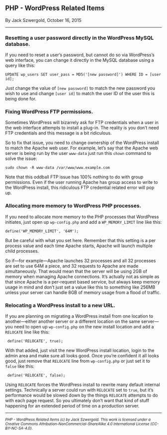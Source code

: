 ## PHP - WordPress Related Items

By Jack Szwergold, October 16, 2015

***

### Resetting a user password directly in the WordPress MySQL database.

If you need to reset a user’s password, but cannot do so via WordPress’s web interface, you can change it directly in the MySQL database using a query like this:

	UPDATE wp_users SET user_pass = MD5('[new password]') WHERE ID = [user id];

Just change the value of `[new password]` to match the new password you wish to use and change `[user id]` to match the user ID of the user this is being done for.
	
### Fixing WordPress FTP permissions.

Sometimes WordPress will bizarrely ask for FTP credentials when a user in the web interface attempts to install a plug-in. The reality is you don’t need FTP credentials and this message is a bit ridiculous.

So to fix that issue, you need to change ownership of the WordPress install to match the Apache web user. For example, let’s say that the Apache web server is being run by the user `www-data` just run this `chown` command to solve the issue:

	sudo chown -R www-data /var/www/www.example.com

Note that this oddball FTP issue has 100% nothing to do with group permissions. Even if the user running Apache has group access to write to the WordPress install, this ridiculous FTP credential related error will pop up.

### Allocating more memory to WordPress PHP processes.

If you need to allocate more memory to the PHP processes that WordPress initiates, just open up `wp-config.php` and add a `WP_MEMORY_LIMIT` line like this:
	
	define('WP_MEMORY_LIMIT', '64M');

But be careful with what you set here. Remember that this setting is a per process value and each time Apache starts, Apache will launch multiple child processes.

So if—for example—Apache launches 32 processes and all 32 processes are set to use 64M a piece, and 32 requests to Apache are made simultaneously. That would mean that the server will be using 2GB of memory when managing Apache connections. It’s actually not as simple as that since Apache is a per-request based service, but always keep memory usage in mind and don’t just set a value like this to something like 256MB unless your server can handle 8GB of memory usage from a flood of traffic.

### Relocating a WordPress install to a new URL.

If you are planning on migrating a WordPress install from one location to another—either another server or a different location on the same server—you need to open up `wp-config.php` on the new install location and add a `RELOCATE` line like this:

     define('RELOCATE', true);

With that added, just visit the new WordPress install location, login to the admin area and make sure all looks good. Once you’re confident it all looks good, just remove that `RELOCATE` line from `wp-config.php` or just set it to `false` like this:

     define('RELOCATE', false);

Using `RELOCATE` forces the WordPress install to rewrite many default internal settings. Technically a server could run with `RELOCATE` set to `true`, but it’s performance would be slowed down by the things `RELOCATE` attempts to do with each page request. So you ultimately don’t want that kind of stuff happening for an extended period of time on a production server.

***

<sup>*PHP - WordPress Related Items (c) by Jack Szwergold. This work is licensed under a Creative Commons Attribution-NonCommercial-ShareAlike 4.0 International License (CC-BY-NC-SA-4.0).*</sup>